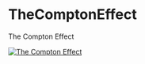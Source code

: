 # TheComptonEffect
The Compton Effect

[![The Compton Effect](http://img.youtube.com/vi/ng_OZmDYz0c/0.jpg)](http://www.youtube.com/watch?v=ng_OZmDYz0c)
